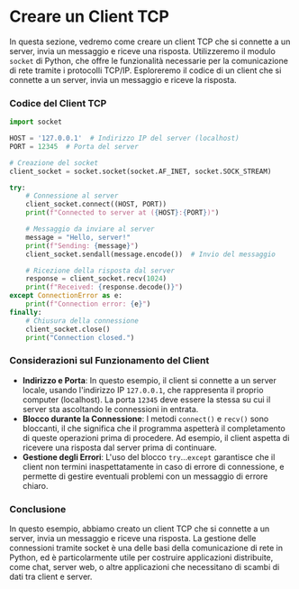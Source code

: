# Creare un Client TCP

In questa sezione, vedremo come creare un client TCP che si connette a un server, invia un messaggio e riceve una risposta. Utilizzeremo il modulo `socket` di Python, che offre le funzionalità necessarie per la comunicazione di rete tramite i protocolli TCP/IP. Esploreremo il codice di un client che si connette a un server, invia un messaggio e riceve la risposta.

### Codice del Client TCP

```python
import socket

HOST = '127.0.0.1'  # Indirizzo IP del server (localhost)
PORT = 12345  # Porta del server

# Creazione del socket
client_socket = socket.socket(socket.AF_INET, socket.SOCK_STREAM)

try:
    # Connessione al server
    client_socket.connect((HOST, PORT))
    print(f"Connected to server at ({HOST}:{PORT})")

    # Messaggio da inviare al server
    message = "Hello, server!"
    print(f"Sending: {message}")
    client_socket.sendall(message.encode())  # Invio del messaggio

    # Ricezione della risposta dal server
    response = client_socket.recv(1024)
    print(f"Received: {response.decode()}")
except ConnectionError as e:
    print(f"Connection error: {e}")
finally:
    # Chiusura della connessione
    client_socket.close()
    print("Connection closed.")
```

### Considerazioni sul Funzionamento del Client

- **Indirizzo e Porta**: In questo esempio, il client si connette a un server locale, usando l'indirizzo IP `127.0.0.1`, che rappresenta il proprio computer (localhost). La porta `12345` deve essere la stessa su cui il server sta ascoltando le connessioni in entrata.
- **Blocco durante la Connessione**: I metodi `connect()` e `recv()` sono bloccanti, il che significa che il programma aspetterà il completamento di queste operazioni prima di procedere. Ad esempio, il client aspetta di ricevere una risposta dal server prima di continuare.
- **Gestione degli Errori**: L'uso del blocco `try`...`except` garantisce che il client non termini inaspettatamente in caso di errore di connessione, e permette di gestire eventuali problemi con un messaggio di errore chiaro.

### Conclusione

In questo esempio, abbiamo creato un client TCP che si connette a un server, invia un messaggio e riceve una risposta. La gestione delle connessioni tramite socket è una delle basi della comunicazione di rete in Python, ed è particolarmente utile per costruire applicazioni distribuite, come chat, server web, o altre applicazioni che necessitano di scambi di dati tra client e server.
